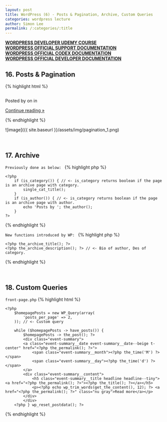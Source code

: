 ```yaml
---
layout: post
title: WordPress (6) - Posts & Pagination, Archive, Custom Queries
categories: wordpress lecture
author: Simon Lee
permalink: /:categories/:title
---
```


<strong>[WORDPRESS DEVELOPER UDEMY COURSE][wp-udemy]</strong>  
<strong>[WORDPRESS OFFICIAL SUPPORT DOCUMENTATION][wp-support]</strong>  
<strong>[WORDPRESS OFFICIAL CODEX DOCUMENTATION][wp-codex]</strong>  
<strong>[WORDPRESS OFFICIAL DEVELOPER DOCUMENTATION][wp-dev]</strong>

## 16. Posts & Pagination

{% highlight html %}

  <div class="container container--narrow page-section">
  <?php 
    while (have_posts()) {
      the_post(); ?>
        <div class="post-item">
          <h2 class="headline headline--medium headline--post-title"><a href="<?php the_permalink(); ?>"><?php the_title(); ?></a></h2>
          <div class="metabox"><p>Posted by <?php the_author_posts_link(); ?> on <?php the_time('n.j.y'); ?> in <?php echo get_the_category_list(', '); ?></p></div>
          <div class="generic-content"><?php the_excerpt(); ?><p><a class="btn btn--blue" href="<?php the_permalink(); ?>">Continue reading &raquo;</a></p></div>
        </div>
  <?php };
    echo paginate_links();
  ?>
  </div>

{% endhighlight %}

![image]({{ site.baseurl }}/assets/img/pagination_1.png)

<br>

## 17. Archive

`Previously done as below: `
{% highlight php %}

    <?php
        if (is_category()) { // <- is_category returns boolean if the page is an archive page with category.
            single_cat_title();
        }
        if (is_author()) { // <- is_category returns boolean if the page is an archive page with author.
            echo 'Posts by '; the_author();
        }
    ?>

{% endhighlight %}

`New functions introduced by WP: `
{% highlight php %}

    <?php the_archive_title(); ?>
    <?php the_archive_description(); ?> // <- Bio of author, Des of category.

{% endhighlight %}

<br>

## 18. Custom Queries

`front-page.php`
{% highlight html %}

    <?php
        $homepagePosts = new WP_Query(array(
            'posts_per_page' => 2,
        )); // <- Custom query

        while ($homepagePosts -> have_posts()) {
            $homepagePosts -> the_post(); ?>
            <div class="event-summary">
            <a class="event-summary__date event-summary__date--beige t-center" href="<?php the_permalink(); ?>">
                <span class="event-summary__month"><?php the_time('M') ?></span>
                <span class="event-summary__day"><?php the_time('d') ?></span>
            </a>
            <div class="event-summary__content">
                <h5 class="event-summary__title headline headline--tiny"><a href="<?php the_permalink(); ?>"><?php the_title(); ?></a></h5>
                <p><?php echo wp_trim_words(get_the_content(), 12); ?> <a href="<?php the_permalink(); ?>" class="nu gray">Read more</a></p>
            </div>
            </div>
        <?php } wp_reset_postdata(); ?>

{% endhighlight %}

<br>
<br>
<br>

[wp-udemy]: https://www.udemy.com/course/become-a-wordpress-developer-php-javascript/learn/lecture/6896262?start=0#overview
[wp-support]: https://wordpress.org/support/
[wp-codex]: https://codex.wordpress.org/
[wp-dev]: https://developer.wordpress.org/
